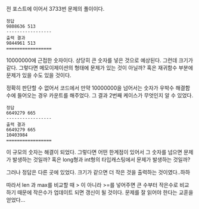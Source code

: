 전 포스트에 이어서 3733번 문제의 풀이이다.

```
정답
9808636 513
-----------------
출력 결과
9844961 513
=================
```

10000000에 근접한 숫자이다. 상당히 큰 숫자를 넣은 것으로 예상된다.
그런데 크기가 같다. 그렇다면 메모이제이션의 형태에 문제가 있는 것이 아닐까?
혹은 재귀함수 부분에 문제가 있을 수도 있을 것이다.

정확히 판단할 수 없어서 코드에서 만약 10000000을 넘어서는 숫자가 우박수 해결함수에 들어오는 경우 카운트를 해주었다.
그 결과 2번째 케이스가 무엇인지 알 수 있었다.

```
정답
6649279 665
-----------------
출력 결과
6649279 665
10403984
=================
```
이 규모의 숫자는 해결이 되었다. 그렇다면 어떤 한계점이 있어서 그 숫자를 넘으면 문제가 발생하는 것일까?
혹은 long형과 int형의 타입캐스팅에서 문제가 발생하는 것일까?

그러나 정답은 다른 곳에 있었다. 크기가 같으면 더 작은 것을 출력하는 것이였다..하하

따라서 len 과 max를 비교할 때 > 이 아니라 >=를 넣어주면 큰 수부터 작은수로 비교하기 때문에 작은수가 업데이트 되면 갱신이 될 것이다.
문제를 잘 읽어야 한다는 교훈을 얻었다...
